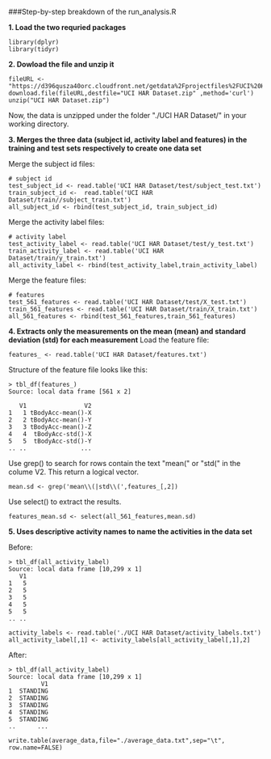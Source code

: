 
###Step-by-step breakdown of the run_analysis.R

**1. Load the two requried packages**
```
library(dplyr)
library(tidyr)
```

**2. Dowload the file and unzip it**
```
fileURL <- "https://d396qusza40orc.cloudfront.net/getdata%2Fprojectfiles%2FUCI%20HAR%20Dataset.zip"
download.file(fileURL,destfile="UCI HAR Dataset.zip" ,method='curl')
unzip("UCI HAR Dataset.zip")
```
Now, the data is unzipped under the folder "./UCI HAR Dataset/" in your working directory.



**3. Merges the three data (subject id, activity label and features) in the training and test sets respectively to create one data set**

Merge the subject id files:
```
# subject id
test_subject_id <- read.table('UCI HAR Dataset/test/subject_test.txt')
train_subject_id <-  read.table('UCI HAR Dataset/train//subject_train.txt')
all_subject_id <- rbind(test_subject_id, train_subject_id)
```

Merge the activity label files:
```
# activity label
test_activity_label <- read.table('UCI HAR Dataset/test/y_test.txt')
train_activity_label <- read.table('UCI HAR Dataset/train/y_train.txt')
all_activity_label <- rbind(test_activity_label,train_activity_label)
```

Merge the feature files:
```
# features
test_561_features <- read.table('UCI HAR Dataset/test/X_test.txt')
train_561_features <- read.table('UCI HAR Dataset/train/X_train.txt')
all_561_features <- rbind(test_561_features,train_561_features)
```


**4. Extracts only the measurements on the mean (mean) and standard deviation (std) for each measurement**
Load the feature file:
```
features_ <- read.table('UCI HAR Dataset/features.txt')
```
Structure of the feature file looks like this:
```
> tbl_df(features_)
Source: local data frame [561 x 2]

   V1                V2
1   1 tBodyAcc-mean()-X
2   2 tBodyAcc-mean()-Y
3   3 tBodyAcc-mean()-Z
4   4  tBodyAcc-std()-X
5   5  tBodyAcc-std()-Y
.. ..               ...
```

Use grep() to search for rows contain the text "mean(" or "std(" in the colume V2. This return a logical vector.
```
mean.sd <- grep('mean\\(|std\\(',features_[,2])
```

Use select() to extract the results.
```
features_mean.sd <- select(all_561_features,mean.sd)
```

**5. Uses descriptive activity names to name the activities in the data set**

Before:
```
> tbl_df(all_activity_label)
Source: local data frame [10,299 x 1]
   V1
1   5
2   5
3   5
4   5
5   5
.. ..
```
```
activity_labels <- read.table('./UCI HAR Dataset/activity_labels.txt')
all_activity_label[,1] <- activity_labels[all_activity_label[,1],2]
```

After:
```
> tbl_df(all_activity_label)
Source: local data frame [10,299 x 1]
         V1
1  STANDING
2  STANDING
3  STANDING
4  STANDING
5  STANDING
..      ...
```



```
write.table(average_data,file="./average_data.txt",sep="\t", row.name=FALSE)
```
